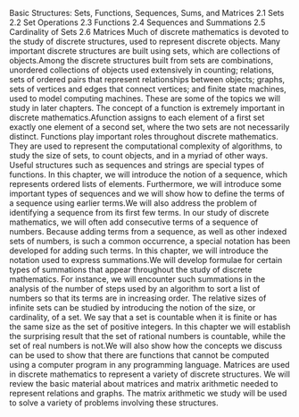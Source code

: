 Basic Structures: Sets, Functions,
Sequences, Sums, and Matrices
2.1 Sets
2.2 Set Operations
2.3 Functions
2.4 Sequences and
Summations
2.5 Cardinality of
Sets
2.6 Matrices
Much of discrete mathematics is devoted to the study of discrete structures, used to represent
discrete objects. Many important discrete structures are built using sets, which are
collections of objects.Among the discrete structures built from sets are combinations, unordered
collections of objects used extensively in counting; relations, sets of ordered pairs that represent
relationships between objects; graphs, sets of vertices and edges that connect vertices; and finite
state machines, used to model computing machines. These are some of the topics we will study
in later chapters.
The concept of a function is extremely important in discrete mathematics.Afunction assigns
to each element of a first set exactly one element of a second set, where the two sets are not
necessarily distinct. Functions play important roles throughout discrete mathematics. They are
used to represent the computational complexity of algorithms, to study the size of sets, to count
objects, and in a myriad of other ways. Useful structures such as sequences and strings are
special types of functions. In this chapter, we will introduce the notion of a sequence, which
represents ordered lists of elements. Furthermore, we will introduce some important types of
sequences and we will show how to define the terms of a sequence using earlier terms.We will
also address the problem of identifying a sequence from its first few terms.
In our study of discrete mathematics, we will often add consecutive terms of a sequence of
numbers. Because adding terms from a sequence, as well as other indexed sets of numbers, is
such a common occurrence, a special notation has been developed for adding such terms. In this
chapter, we will introduce the notation used to express summations.We will develop formulae
for certain types of summations that appear throughout the study of discrete mathematics. For
instance, we will encounter such summations in the analysis of the number of steps used by an
algorithm to sort a list of numbers so that its terms are in increasing order.
The relative sizes of infinite sets can be studied by introducing the notion of the size, or
cardinality, of a set. We say that a set is countable when it is finite or has the same size as the
set of positive integers. In this chapter we will establish the surprising result that the set of
rational numbers is countable, while the set of real numbers is not.We will also show how the
concepts we discuss can be used to show that there are functions that cannot be computed using
a computer program in any programming language.
Matrices are used in discrete mathematics to represent a variety of discrete structures. We
will review the basic material about matrices and matrix arithmetic needed to represent relations
and graphs. The matrix arithmetic we study will be used to solve a variety of problems involving
these structures.